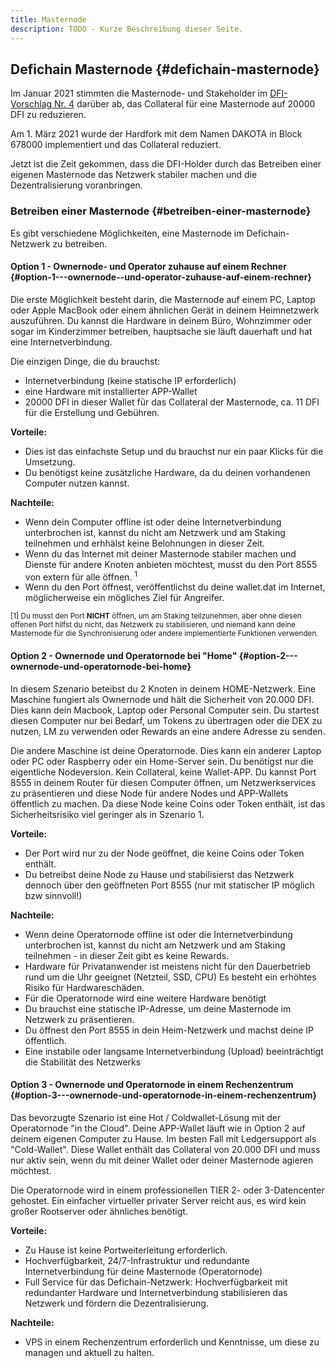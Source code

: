 ```yaml
---
title: Masternode
description: TODO - Kurze Beschreibung dieser Seite.
---
```


## Defichain Masternode {#defichain-masternode}

Im Januar 2021 stimmten die Masternode- und Stakeholder im [DFI-Vorschlag Nr. 4](https://github.com/DeFiCh/dfips/issues/6) darüber ab, das Collateral für eine Masternode auf 20000 DFI zu reduzieren.

Am 1. März 2021 wurde der Hardfork mit dem Namen DAKOTA in Block 678000 implementiert und das Collateral reduziert.

Jetzt ist die Zeit gekommen, dass die DFI-Holder durch das Betreiben einer eigenen Masternode das Netzwerk stabiler machen und die Dezentralisierung voranbringen.

### Betreiben einer Masternode {#betreiben-einer-masternode}

Es gibt verschiedene Möglichkeiten, eine Masternode im Defichain-Netzwerk zu betreiben.

#### Option 1 - Ownernode- und Operator zuhause auf einem Rechner {#option-1---ownernode--und-operator-zuhause-auf-einem-rechner}

Die erste Möglichkeit besteht darin, die Masternode auf einem PC, Laptop oder Apple MacBook oder einem ähnlichen Gerät in deinem Heimnetzwerk auszuführen. Du kannst die Hardware in deinem Büro, Wohnzimmer oder sogar im Kinderzimmer betreiben, hauptsache sie läuft dauerhaft und hat eine Internetverbindung.

Die einzigen Dinge, die du brauchst:

- Internetverbindung (keine statische IP erforderlich)
- eine Hardware mit installierter APP-Wallet
- 20000 DFI in dieser Wallet für das Collateral der Masternode, ca. 11 DFI für die Erstellung und Gebühren.

**Vorteile:**

- Dies ist das einfachste Setup und du brauchst nur ein paar Klicks für die Umsetzung.
- Du benötigst keine zusätzliche Hardware, da du deinen vorhandenen Computer nutzen kannst.

**Nachteile:**

- Wenn dein Computer offline ist oder deine Internetverbindung unterbrochen ist, kannst du nicht am Netzwerk und am Staking teilnehmen und erhhälst keine Belohnungen in dieser Zeit.
- Wenn du das Internet mit deiner Masternode stabiler machen und Dienste für andere Knoten anbieten möchtest, musst du den Port 8555 von extern für alle öffnen. <sup>1</sup>
- Wenn du den Port öffnest, veröffentlichst du deine wallet.dat im Internet, möglicherweise ein mögliches Ziel für Angreifer.

<small>\[1\] Du musst den Port **NICHT** öffnen, um am Staking teilzunehmen, aber ohne diesen offenen Port hilfst du nicht, das Netzwerk zu stabilisieren, und niemand kann deine Masternode für die Synchronisierung oder andere implementierte Funktionen verwenden.</small>

#### Option 2 - Ownernode und Operatornode bei "Home" {#option-2---ownernode-und-operatornode-bei-home}

In diesem Szenario beteibst du 2 Knoten in deinem HOME-Netzwerk. Eine Maschine fungiert als Ownernode und hält die Sicherheit von 20.000 DFI. Dies kann dein Macbook, Laptop oder Personal Computer sein. Du startest diesen Computer nur bei Bedarf, um Tokens zu übertragen oder die DEX zu nutzen, LM zu verwenden oder Rewards an eine andere Adresse zu senden.

Die andere Maschine ist deine Operatornode. Dies kann ein anderer Laptop oder PC oder Raspberry oder ein Home-Server sein. Du benötigst nur die eigentliche Nodeversion. Kein Collateral, keine Wallet-APP. Du kannst Port 8555 in deinem Router für diesen Computer öffnen, um Netzwerkservices zu präsentieren und diese Node für andere Nodes und APP-Wallets öffentlich zu machen. Da diese Node keine Coins oder Token enthält, ist das Sicherheitsrisiko viel geringer als in Szenario 1.

**Vorteile:**

- Der Port wird nur zu der Node geöffnet, die keine Coins oder Token enthält.
- Du betreibst deine Node zu Hause und stabilisierst das Netzwerk dennoch über den geöffneten Port 8555 (nur mit statischer IP möglich bzw sinnvoll!)

**Nachteile:**

- Wenn deine Operatornode offline ist oder die Internetverbindung unterbrochen ist, kannst du nicht am Netzwerk und am Staking teilnehmen - in dieser Zeit gibt es keine Rewards.
- Hardware für Privatanwender ist meistens nicht für den Dauerbetrieb rund um die Uhr geeignet (Netzteil, SSD, CPU) Es besteht ein erhöhtes Risiko für Hardwareschäden.
- Für die Operatornode wird eine weitere Hardware benötigt
- Du brauchst eine statische IP-Adresse, um deine Masternode im Netzwerk zu präsentieren.
- Du öffnest den Port 8555 in dein Heim-Netzwerk und machst deine IP öffentlich.
- Eine instabile oder langsame Internetverbindung (Upload) beeinträchtigt die Stabilität des Netzwerks

#### Option 3 - Ownernode und Operatornode in einem Rechenzentrum {#option-3---ownernode-und-operatornode-in-einem-rechenzentrum}

Das bevorzugte Szenario ist eine Hot / Coldwallet-Lösung mit der Operatornode "in the Cloud". Deine APP-Wallet läuft wie in Option 2 auf deinem eigenen Computer zu Hause. Im besten Fall mit Ledgersupport als "Cold-Wallet". Diese Wallet enthält das Collateral von 20.000 DFI und muss nur aktiv sein, wenn du mit deiner Wallet oder deiner Masternode agieren möchtest.

Die Operatornode wird in einem professionellen TIER 2- oder 3-Datencenter gehostet. Ein einfacher virtueller privater Server reicht aus, es wird kein großer Rootserver oder ähnliches benötigt.

**Vorteile:**

- Zu Hause ist keine Portweiterleitung erforderlich.
- Hochverfügbarkeit, 24/7-Infrastruktur und redundante Internetverbindung für deine Masternode (Operatornode)
- Full Service für das Defichain-Netzwerk: Hochverfügbarkeit mit redundanter Hardware und Internetverbindung stabilisieren das Netzwerk und fördern die Dezentralisierung.

**Nachteile:**

- VPS in einem Rechenzentrum erforderlich und Kenntnisse, um diese zu managen und aktuell zu halten.
